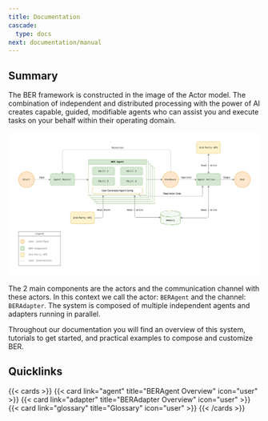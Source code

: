 ```yaml
---
title: Documentation
cascade:
  type: docs
next: documentation/manual
---
```


## Summary
The BER framework is constructed in the image of the Actor model. The combination of independent and distributed processing with the power of AI creates capable, guided, modifiable agents who can assist you and execute tasks on your behalf within their operating domain.

![](ber-001-framework.svg)

The 2 main components are the actors and the communication channel with these actors. In this context we call the actor: `BERAgent` and the channel: `BERAdapter`. The system is composed of multiple independent agents and adapters running in parallel. 

Throughout our documentation you will find an overview of this system, tutorials to get started, and practical examples to compose and customize BER.

## Quicklinks
{{< cards >}}
{{< card link="agent" title="BERAgent Overview" icon="user" >}}
{{< card link="adapter" title="BERAdapter Overview" icon="user" >}}
{{< card link="glossary" title="Glossary" icon="user" >}}
{{< /cards >}}
